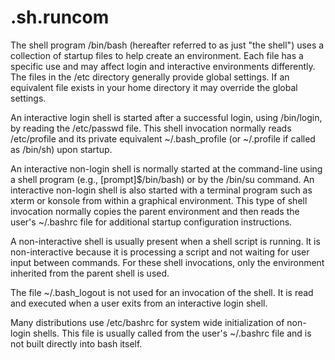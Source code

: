 # .sh.runcom
The shell program /bin/bash (hereafter referred to as just "the shell") uses a collection of startup 
files to help create an environment. Each file has a specific use and may affect login and interactive 
environments differently. The files in the /etc directory generally provide global settings. 
If an equivalent file exists in your home directory it may override the global settings.

An interactive login shell is started after a successful login, using /bin/login, 
by reading the /etc/passwd file. This shell invocation normally reads /etc/profile and its private 
equivalent ~/.bash_profile (or ~/.profile if called as /bin/sh) upon startup.

An interactive non-login shell is normally started at the command-line using a shell program 
(e.g., [prompt]$/bin/bash) or by the /bin/su command. An interactive non-login shell is also started 
with a terminal program such as xterm or konsole from within a graphical environment. This type of 
shell invocation normally copies the parent environment and then reads the user's ~/.bashrc file 
for additional startup configuration instructions.

A non-interactive shell is usually present when a shell script is running. It is non-interactive 
because it is processing a script and not waiting for user input between commands. For these shell 
invocations, only the environment inherited from the parent shell is used.

The file ~/.bash_logout is not used for an invocation of the shell. It is read and executed when a user 
exits from an interactive login shell.

Many distributions use /etc/bashrc for system wide initialization of non-login shells. 
This file is usually called from the user's ~/.bashrc file and is not built directly into bash itself.
